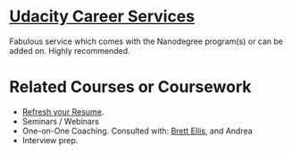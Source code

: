 # [Udacity Career Services](https://www.udacity.com/career-services/home)
Fabulous service which comes with the Nanodegree program(s) or can be added on. Highly recommended. 

# Related Courses or Coursework
* [Refresh your Resume](https://github.com/EO4wellness/leary-leerie/blob/master/career-coaches/resume.md). 
* Seminars / Webinars 
* One-on-One Coaching. Consulted with: [Brett Ellis](https://github.com/EO4wellness/leary-leerie/blob/master/images/udacity-brett-ellis.png), and Andrea 
* Interview prep.

